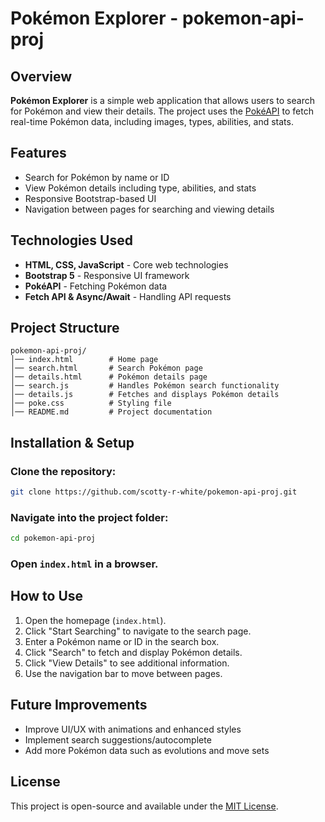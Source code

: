 # Pokémon Explorer - pokemon-api-proj

## Overview
**Pokémon Explorer** is a simple web application that allows users to search for Pokémon and view their details. The project uses the [PokéAPI](https://pokeapi.co/) to fetch real-time Pokémon data, including images, types, abilities, and stats.

## Features
- Search for Pokémon by name or ID
- View Pokémon details including type, abilities, and stats
- Responsive Bootstrap-based UI
- Navigation between pages for searching and viewing details

## Technologies Used
- **HTML, CSS, JavaScript** - Core web technologies
- **Bootstrap 5** - Responsive UI framework
- **PokéAPI** - Fetching Pokémon data
- **Fetch API & Async/Await** - Handling API requests

## Project Structure
```
pokemon-api-proj/
│── index.html        # Home page
│── search.html       # Search Pokémon page
│── details.html      # Pokémon details page
│── search.js         # Handles Pokémon search functionality
│── details.js        # Fetches and displays Pokémon details
│── poke.css          # Styling file
│── README.md         # Project documentation
```

## Installation & Setup
### Clone the repository:
```bash
git clone https://github.com/scotty-r-white/pokemon-api-proj.git
```
### Navigate into the project folder:
```bash
cd pokemon-api-proj
```
### Open `index.html` in a browser.

## How to Use
1. Open the homepage (`index.html`).
2. Click "Start Searching" to navigate to the search page.
3. Enter a Pokémon name or ID in the search box.
4. Click "Search" to fetch and display Pokémon details.
5. Click "View Details" to see additional information.
6. Use the navigation bar to move between pages.

## Future Improvements
- Improve UI/UX with animations and enhanced styles
- Implement search suggestions/autocomplete
- Add more Pokémon data such as evolutions and move sets

## License
This project is open-source and available under the [MIT License](LICENSE).

